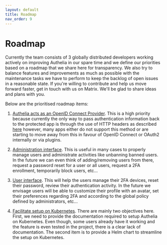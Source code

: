 ```yaml
---
layout: default
title: Roadmap
nav_order: 9
---
```


# Roadmap

Currently the team consists of 3 globally distributed developers working actively on improving Authelia in our spare time and we define
our priorities based on a roadmap that we share here for transparency. We also try to balance features and improvements as much as possible with
the maintenance tasks we have to perform to keep the backlog of open issues in a reasonable state.
If you're willing to contribute and help us move forward faster, get in touch with us on Matrix. We'll be glad to share
ideas and plans with you.

Below are the prioritised roadmap items:

1. [Authelia acts as an OpenID Connect Provider](https://github.com/authelia/authelia/issues/189). This is a high
priority because currently the only way to pass authentication information back to the protected app is through the
use of HTTP headers as described
[here](https://www.authelia.com/docs/deployment/supported-proxies/#how-can-the-backend-be-aware-of-the-authenticated-users)
however, many apps either do not support this method or are starting to move away from this in favour of OpenID Connect or OAuth2
internally or via plugins.

2. [Administration interface](https://github.com/authelia/authelia/issues/974). This is useful in many cases to
properly manage users and administrate activities like unbanning banned users. In the future we can even think of
adding/removing users from there, request a password reset for a user or all users, request a 2FA enrollment,
temporarily block users, etc...

3. [User interface](https://github.com/authelia/authelia/issues/303). This will help the users manage their 2FA
devices, reset their password, review their authentication activity.
In the future we envisage users will be able to customize their profile with an avatar, set their preferences
regarding 2FA and according to the global policy defined by administrators, etc...

4. [Facilitate setup on Kubernetes](https://github.com/authelia/authelia/issues/575). There are mainly two objectives
here. First, we need to provide the documentation required to setup Authelia on Kubernetes. Even though, some users
already have it working and the feature is even tested in the project, there is a clear lack of documentation. The
second item is to provide a Helm chart to streamline the setup on Kubernetes.
